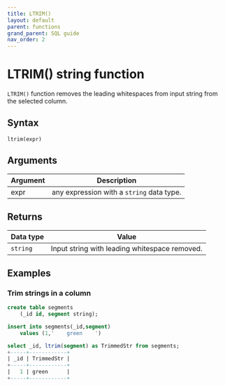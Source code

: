 ```yaml
---
title: LTRIM()
layout: default
parent: functions
grand_parent: SQL guide
nav_order: 2
---
```


# LTRIM() string function

`LTRIM()` function removes the leading whitespaces from input string from the selected column.

## Syntax

```
ltrim(expr)
```

## Arguments

| Argument | Description |
|---|---|
| expr | any expression with a `string` data type. |

## Returns

| Data type | Value |
|---|---|
| `string` | Input string with leading whitespace removed. |

## Examples

### Trim strings in a column

```sql
create table segments
    (_id id, segment string);

insert into segments(_id,segment)
    values (1,'    green    ')

select _id, ltrim(segment) as TrimmedStr from segments;
+-----+------------+
| _id | TrimmedStr |
+-----+------------+
|   1 | green      |
+-----+------------+
```
